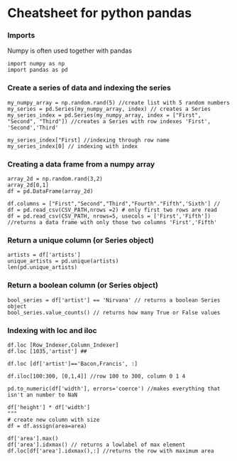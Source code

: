 # Cheatsheet for python pandas

### Imports
Numpy is often used together with pandas
```
import numpy as np
import pandas as pd
```

### Create a series of data and indexing the series
```
my_numpy_array = np.random.rand(5) //create list with 5 random numbers
my_series = pd.Series(my_numpy_array, index) // creates a Series
my_series_index = pd.Series(my_numpy_array, index = ["First", "Second", "Third"]) //creates a Series with row indexes 'First', 'Second','Third'

my_series_index["First] //indexing through row name
my_series_index[0] // indexing with index 
```


### Creating a data frame from a numpy array
```
array_2d = np.random.rand(3,2)
array_2d[0,1]
df = pd.DataFrame(array_2d)

df.columns = ["First","Second","Third","Fourth"."Fifth",'Sixth'] //
df = pd.read_csv(CSV_PATH,nrows =2) # only first two rows are read
df = pd.read_csv(CSV_PATH, nrows=5, usecols = ['First','Fifth']) //returns a data frame with only those two columns 'First','Fifth'
```

### Return a unique column (or Series object)
```
artists = df['artists']
unique_artists = pd.unique(artists)
len(pd.unique_artists)
```

### Return a boolean column (or Series object)
```
bool_series = df['artist'] == 'Nirvana' // returns a boolean Series object
bool_series.value_counts() // returns how many True or False values
```

### Indexing with loc and iloc
```
df.loc [Row_Indexer,Column_Indexer]
df.loc [1035,'artist'] ## 

df.loc [df['artist']=='Bacon,Francis', :] 

df.iloc[100:300, [0,1,4]] //row 100 to 300, column 0 1 4 

pd.to_numeric(df['width'], errors='coerce') //makes everything that isn't an number to NaN

df['height'] * df['width']
"""
# create new column with size
df = df.assign(area=area)

df['area'].max()
df['area'].idxmax() // returns a lowlabel of max element
df.loc[df['area'].idxmax(),:] //returns the row with maximum area
```











 
 



